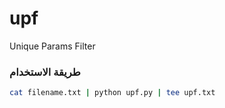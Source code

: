 # upf
Unique Params Filter

### طريقة الاستخدام
```bash
cat filename.txt | python upf.py | tee upf.txt
